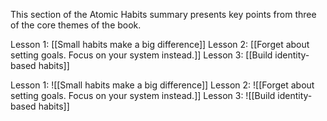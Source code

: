 This section of the Atomic Habits summary presents key points from three of the core themes of the book. 

Lesson 1: [[Small habits make a big difference]]
Lesson 2: [[Forget about setting goals. Focus on your system instead.]]
Lesson 3: [[Build identity-based habits]]

Lesson 1: 
![[Small habits make a big difference]]
Lesson 2: 
![[Forget about setting goals. Focus on your system instead.]]
Lesson 3: 
![[Build identity-based habits]]

